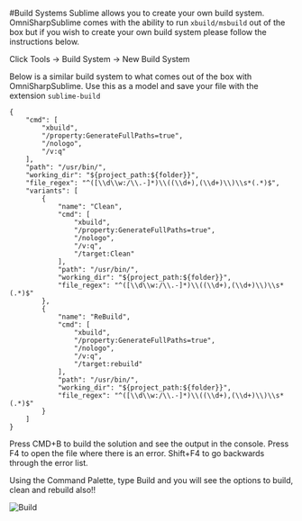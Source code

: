 #Build Systems
Sublime allows you to create your own build system.  OmniSharpSublime comes with the ability to run `xbuild/msbuild` out of the box but if you wish to create your own build system please follow the instructions below.

Click Tools -> Build System -> New Build System

Below is a similar build system to what comes out of the box with OmniSharpSublime. Use this as a model and save your file with the extension `sublime-build`

```
{
    "cmd": [
        "xbuild",
        "/property:GenerateFullPaths=true",
        "/nologo",
        "/v:q"
    ],
    "path": "/usr/bin/",
    "working_dir": "${project_path:${folder}}",
    "file_regex": "^([\\d\\w:/\\.-]*)\\((\\d+),(\\d+)\\)\\s*(.*)$",
    "variants": [
        {
            "name": "Clean",
            "cmd": [
                "xbuild",
                "/property:GenerateFullPaths=true",
                "/nologo",
                "/v:q",
                "/target:Clean"
            ],
            "path": "/usr/bin/",
            "working_dir": "${project_path:${folder}}",
            "file_regex": "^([\\d\\w:/\\.-]*)\\((\\d+),(\\d+)\\)\\s*(.*)$"
        },
        {
            "name": "ReBuild",
            "cmd": [
                "xbuild",
                "/property:GenerateFullPaths=true",
                "/nologo",
                "/v:q",
                "/target:rebuild"
            ],
            "path": "/usr/bin/",
            "working_dir": "${project_path:${folder}}",
            "file_regex": "^([\\d\\w:/\\.-]*)\\((\\d+),(\\d+)\\)\\s*(.*)$"
        }
    ]
}
```


Press CMD+B to build the solution and see the output in the console. Press F4 to open the file where there is an error. Shift+F4 to go backwards through the error list.

Using the Command Palette, type Build and you will see the options to build, clean and rebuild also!!

![Build](http://i.imgur.com/j4y5qCv.png)
